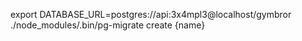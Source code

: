 export DATABASE_URL=postgres://api:3x4mpl3@localhost/gymbror
./node_modules/.bin/pg-migrate create {name}



